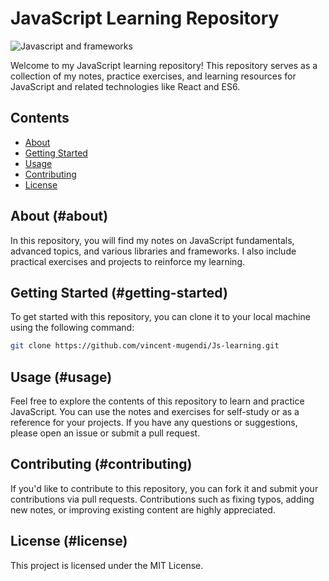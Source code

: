 # JavaScript Learning Repository
![Javascript and frameworks](https://logixbuilt.com/wp-content/uploads/2023/05/feature.png)

Welcome to my JavaScript learning repository! This repository serves as a collection of my notes, practice exercises, and learning resources for JavaScript and related technologies like React and ES6.

## Contents

- [About](#about)
- [Getting Started](#getting-started)
- [Usage](#usage)
- [Contributing](#contributing)
- [License](#license)

## About (#about)

In this repository, you will find my notes on JavaScript fundamentals, advanced topics, and various libraries and frameworks. I also include practical exercises and projects to reinforce my learning.

## Getting Started (#getting-started)

To get started with this repository, you can clone it to your local machine using the following command:

```bash
git clone https://github.com/vincent-mugendi/Js-learning.git
```

## Usage (#usage)

Feel free to explore the contents of this repository to learn and practice JavaScript. You can use the notes and exercises for self-study or as a reference for your projects. If you have any questions or suggestions, please open an issue or submit a pull request.

## Contributing (#contributing)

If you'd like to contribute to this repository, you can fork it and submit your contributions via pull requests. Contributions such as fixing typos, adding new notes, or improving existing content are highly appreciated.

## License (#license)

This project is licensed under the MIT License.
